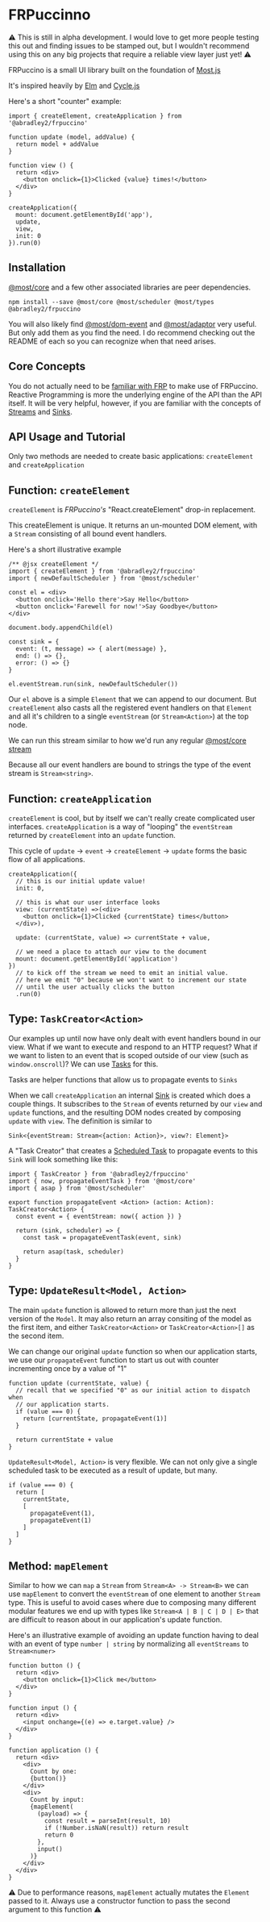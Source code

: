 # FRPuccinno

:warning: This is still in alpha development. I would love to get more people
testing this out and finding issues to be stamped out, but I wouldn't recommend
using this on any big projects that require a reliable view layer just yet! :warning:

FRPuccino is a small UI library built on the foundation of [Most.js](https://github.com/mostjs/core)

It's inspired heavily by [Elm](https://elm-lang.org/) and [Cycle.js](https://cycle.js.org/)

Here's a short "counter" example:
```tsx
import { createElement, createApplication } from '@abradley2/frpuccino'

function update (model, addValue) {
  return model + addValue
}

function view () {
  return <div>
    <button onclick={1}>Clicked {value} times!</button>
  </div>
}

createApplication({
  mount: document.getElementById('app'),
  update,
  view,
  init: 0
}).run(0)
```

## Installation

[@most/core](https://github.com/mostjs/core) and a few other associated libraries
are peer dependencies.


`npm install --save @most/core @most/scheduler @most/types @abradley2/frpuccino`


You will also likely find [@most/dom-event](https://github.com/mostjs/dom-event)
and [@most/adaptor](https://github.com/mostjs/adapter) very useful. But only add
them as you find the need. I do recommend checking out the README of each so you
can recognize when that need arises.

## Core Concepts

You do not actually need to be 
[familiar with FRP](https://www.youtube.com/watch?v=Agu6jipKfYw)
to make use of
FRPuccino. Reactive Programming is more the underlying engine of the API than
the API itself. It will be very helpful, however, if you are familiar with the
concepts of
[Streams](https://mostcore.readthedocs.io/en/latest/api.html#stream)
and
[Sinks](https://mostcore.readthedocs.io/en/latest/api.html#sink).

## API Usage and Tutorial

Only two methods are needed to create basic applications:
`createElement` and `createApplication`

## Function: `createElement`

`createElement` is _FRPuccino's_ "React.createElement" drop-in replacement.

This createElement is unique. It returns an un-mounted DOM element, with
a `Stream` consisting of all bound event handlers.

Here's a short illustrative example
```tsx
/** @jsx createElement */
import { createElement } from '@abradley2/frpuccino'
import { newDefaultScheduler } from '@most/scheduler'

const el = <div>
  <button onclick='Hello there'>Say Hello</button>
  <button onclick='Farewell for now!'>Say Goodbye</button>
</div>

document.body.appendChild(el)

const sink = {
  event: (t, message) => { alert(message) },
  end: () => {},
  error: () => {}
}

el.eventStream.run(sink, newDefaultScheduler())
```

Our `el` above is a simple `Element` that we can append to our document.
But `createElement` also casts all the registered event handlers on that
`Element` and all it's children to a single `eventStream`
(or `Stream<Action>`) at the top node.

We can run this stream similar to how we'd run any regular
[@most/core stream](https://mostcore.readthedocs.io/en/latest/api.html#running)

Because all our event handlers are bound to strings the type of the event stream
is `Stream<string>`. 

## Function: `createApplication`

`createElement` is cool, but by itself we can't really create complicated 
user interfaces. `createApplication` is a way of "looping" the
`eventStream` returned by `createElement` into an `update` function.

This cycle of `update` -> `event` -> `createElement` -> `update` forms the
basic flow of all applications.

```tsx
createApplication({
  // this is our initial update value!
  init: 0,

  // this is what our user interface looks
  view: (currentState) =>(<div>
    <button onclick={1}>Clicked {currentState} times</button>
  </div>),

  update: (currentState, value) => currentState + value,

  // we need a place to attach our view to the document
  mount: document.getElementById('application')
})
  // to kick off the stream we need to emit an initial value.
  // here we emit "0" because we won't want to increment our state
  // until the user actually clicks the button
  .run(0)
```

## Type: `TaskCreator<Action>`

Our examples up until now have only dealt with event handlers bound
in our view. What if we want to execute and respond to an HTTP request?
What if we want to listen to an event that is scoped outside of our view
(such as `window.onscroll`)? We can use 
[Tasks](https://mostcore.readthedocs.io/en/latest/api.html#tasks) for this.

Tasks are helper functions that allow us to propagate events to `Sinks`

When we call `createApplication` an
internal [Sink](https://mostcore.readthedocs.io/en/latest/api.html#sink)
is created which does a couple things. It subscribes to the `Stream` of
events returned by our `view` and `update` functions, 
and the resulting DOM nodes created by composing `update` with `view`.
The definition is similar to 

```tsx
Sink<{eventStream: Stream<{action: Action}>, view?: Element}>
```

A "Task Creator" that creates a 
[Scheduled Task](https://mostcore.readthedocs.io/en/latest/api.html#scheduledtask)
to propagate events to this `Sink` will
look something like this:
```tsx
import { TaskCreator } from '@abradley2/frpuccino'
import { now, propagateEventTask } from '@most/core'
import { asap } from '@most/scheduler'

export function propagateEvent <Action> (action: Action): TaskCreator<Action> {
  const event = { eventStream: now({ action }) }

  return (sink, scheduler) => {
    const task = propagateEventTask(event, sink)

    return asap(task, scheduler)
  }
}
```

## Type: `UpdateResult<Model, Action>`

The main `update` function is allowed to return more than just the next version
of the `Model`. It may also return an array consiting of the model as the first
item, and either `TaskCreator<Action>` or `TaskCreator<Action>[]` as the
second item.

We can change our original `update` function so when our application starts,
we use our `propagateEvent` function to start us out with counter incrementing 
once by a value of "1"

```tsx
function update (currentState, value) {
  // recall that we specified "0" as our initial action to dispatch when
  // our application starts.
  if (value === 0) {
    return [currentState, propagateEvent(1)]
  }

  return currentState + value
}
```

`UpdateResult<Model, Action>` is very flexible. We can not only give a single
scheduled task to be executed as a result of update, but many.

```tsx
if (value === 0) {
  return [
    currentState,
    [
      propagateEvent(1),
      propagateEvent(1)
    ]
  ]
}
```

## Method: `mapElement`

Similar to how we can `map` a `Stream` from `Stream<A> -> Stream<B>`
we can use `mapElement` to convert the `eventStream` of one element
to another `Stream` type. This is useful to avoid cases where
due to composing many different modular features we end up with
types like `Stream<A | B | C | D | E>` that are difficult to reason
about in our application's update function.

Here's an illustrative example of avoiding an update function having to
deal with an event of type `number | string` by normalizing
all `eventStreams` to `Stream<numer>`

```tsx
function button () {
  return <div>
    <button onclick={1}>Click me</button>
  </div>
}

function input () {
  return <div>
    <input onchange={(e) => e.target.value} />
  </div>
}

function application () {
  return <div>
    <div>
      Count by one:
      {button()}
    </div>
    <div>
      Count by input:
      {mapElement(
        (payload) => {
          const result = parseInt(result, 10)
          if (!Number.isNaN(result)) return result
          return 0
        },
        input()
      )}
    </div>
  </div>
}
```

:warning: Due to performance reasons, `mapElement` actually mutates
the `Element` passed to it. Always use a constructor function to pass
the second argument to this function :warning:
